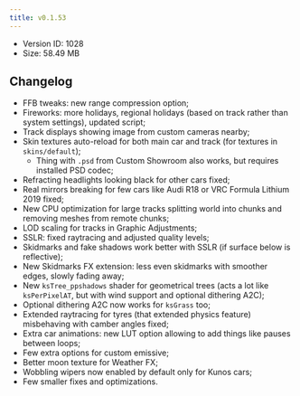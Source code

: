 ```yaml
---
title: v0.1.53
---
```


*   Version ID: 1028
*   Size: 58.49 MB

## Changelog

*   FFB tweaks: new range compression option;
*   Fireworks: more holidays, regional holidays (based on track rather than system settings), updated script;
*   Track displays showing image from custom cameras nearby;
*   Skin textures auto-reload for both main car and track (for textures in `skins/default`);
    *   Thing with `.psd` from Custom Showroom also works, but requires installed PSD codec;
*   Refracting headlights looking black for other cars fixed;
*   Real mirrors breaking for few cars like Audi R18 or VRC Formula Lithium 2019 fixed;
*   New CPU optimization for large tracks splitting world into chunks and removing meshes from remote chunks;
*   LOD scaling for tracks in Graphic Adjustments;
*   SSLR: fixed raytracing and adjusted quality levels;
*   Skidmarks and fake shadows work better with SSLR (if surface below is reflective);
*   New Skidmarks FX extension: less even skidmarks with smoother edges, slowly fading away;
*   New `ksTree_ppshadows` shader for geometrical trees (acts a lot like `ksPerPixelAT`, but with wind support and optional dithering A2C);
*   Optional dithering A2C now works for `ksGrass` too;
*   Extended raytracing for tyres (that extended physics feature) misbehaving with camber angles fixed;
*   Extra car animations: new LUT option allowing to add things like pauses between loops;
*   Few extra options for custom emissive;
*   Better moon texture for Weather FX;
*   Wobbling wipers now enabled by default only for Kunos cars;
*   Few smaller fixes and optimizations.
